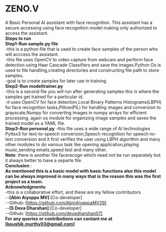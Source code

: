 # ZENO.V
A Basic Personal AI assistant with face recognition.
This assistant has a secure accessing using face recognition model making only authorized to access the assistant.  
__Steps to run__  
__Step1-Run sample.py file__  
-this is a python file that is used to create face samples of the person who will acccess the assistant.  
-this file uses OpenCV to video capture from webcam and perform face detection using Haar Cascade Classifiers and save the images.Python Os is used to file handling,creating directories and constructing file path to store samples.  
-goal is to create samples for later use in training.  
__Step2-Run modeltrainer.py__  
-this is a second file you will run after generating samples this is where the samples get trained for a particular id.  
-it uses OpenCV for face detection,Local Binary Patterns Histograms(LBPH) for face recognition tasks,Pillow(PIL) for handling images and conversion to grayscale,Numpy for converting images in numpy arrays for efficient processing, again os module for organizing image samples and saves the trained model as a YAML file.  
__Step3-Run personal.py__
-this file uses a wide range of AI technologies Pyttsx3 for text-to-speech conversion,Speech recognition for speech-to-text conversion and it first verifies the user using LBPH algorithm and many other modules to do various task like opening application,playing music,sending emails,speed test and many other.  
__Note__: there is another file facerecogn which need not be run separately but it always better to have a separte file.  
__Conclusion__ :  
__As mentioned this is a basic model with basic functions also this model can be always improved in many ways that is the reason this was the first project as a team.__  
__Acknowledgments__:  
-this is a collaborative effort, and these are my fellow contributors  
--**[Abin Aiyspps MV]**:[Co-developer]  
 --Github: [https://github.com/AbinAiyappaMV29]  
--**[S Deva Dharshan]**:[Co-developer]  
 --Github: [https://github.com/devadharshan07]  
 __For any queries or contributions can contant me at [koushik.murthy03@gmail.com]__  
